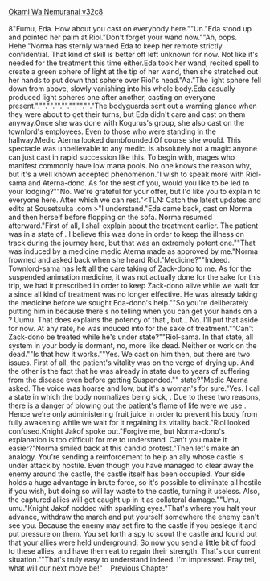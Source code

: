 [Okami Wa Nemuranai v32c8](https://www.sousetsuka.com/2020/12/okami-wa-nemuranai-328.html)
<br/><br/>
8"Fumu, Eda. How about you cast <Recovery> on everybody here.""Un."Eda stood up and pointed her palm at Riol."Don't forget your wand now.""Ah, oops. Hehe."Norma has sternly warned Eda to keep her remote <Recovery> strictly confidential. That kind of skill is better off left unknown for now. Not like it's needed for the treatment this time either.Eda took her wand, recited <Recovery> spell to create a green sphere of light at the tip of her wand, then she stretched out her hands to put down that sphere over Riol's head."Aa."The light sphere fell down from above, slowly vanishing into his whole body.Eda casually produced light spheres one after another, casting <Recovery> on everyone present."<Recovery>.""<Recovery>.""<Recovery>.""<Recovery>.""<Recovery>.""<Recovery>.""<Recovery>.""<Recovery>."The bodyguards sent out a warning glance when they were about to get their turns, but Eda didn't care and cast <Recovery> on them anyway.Once she was done with Kogurus's group, she also cast <Recovery> on the townlord's employees. Even to those who were standing in the hallway.Medic Aterna looked dumbfounded.Of course she would. This spectacle was unbelievable to any medic. <Recovery> is absolutely not a magic anyone can just cast in rapid succession like this. To begin with, mages who manifest <Recovery> commonly have low mana pools. No one knows the reason why, but it's a well known accepted phenomenon."I wish to speak more with Riol-sama and Aterna-dono. As for the rest of you, would you like to be led to your lodging?""No. We're grateful for your offer, but I'd like you to explain to everyone here. After which we can rest."<TLN: Catch the latest updates and edits at Sousetsuka .com >"I understand."Eda came back, cast <Recovery> on Norma and then herself before flopping on the sofa. Norma resumed afterward."First of all, I shall explain about the treatment earlier. The patient was in a state of <Suspended Animation>. I believe this was done in order to keep the illness on track during the journey here, but that <Suspended Animation> was an extremely potent one.""That was induced by a medicine medic Aterna made as approved by me."Norma frowned and asked back when she heard Riol."Medicine?""Indeed. Townlord-sama has left all the care taking of Zack-dono to me. As for the suspended animation medicine, it was not actually done for the sake for this trip, we had it prescribed in order to keep Zack-dono alive while we wait for a <God Cure> since all kind of treatment was no longer effective. He was already taking the medicine before we sought Eda-dono's help.""So you're deliberately putting him in <Suspended Animation> because there's no telling when you can get your hands on a <God Cure>? Uumu. That does explains the potency of that <Suspended Animation>, but... No. I'll put that aside for now. At any rate, he was induced into <Suspended Animation> for the sake of treatment.""Can't Zack-dono be treated while he's under <Suspended Animation> state?""Riol-sama. In that state, all system in your body is dormant, no, more like dead. Neither <Recovery> or <Purification> work on the dead.""Is that how it works.""Yes. We cast <Purification> on him then, but there are two issues. First of all, the patient's vitality was on the verge of drying up. And the other is the fact that he was already in <Overwritten> state due to years of suffering from the disease even before getting Suspended.""<Overwritten> state?"Medic Aterna asked. The voice was hoarse and low, but it's a woman's for sure."Yes. I call a state in which the body normalizes being sick, <Overwritten>. Due to these two reasons, there is a danger of blowing out the patient's flame of life were we use <Purification>. Hence we're only administering fruit juice in order to prevent his body from fully awakening while we wait for it regaining its vitality back."Riol looked confused.Knight Jakof spoke out."Forgive me, but Norma-dono's explanation is too difficult for me to understand. Can't you make it easier?"Norma smiled back at this candid protest."Then let's make an analogy. You're sending a reinforcement to help an ally whose castle is under attack by hostile. Even though you have managed to clear away the enemy around the castle, the castle itself has been occupied. Your side holds a huge advantage in brute force, so it's possible to eliminate all hostile if you wish, but doing so will lay waste to the castle, turning it useless. Also, the captured allies will get caught up in it as collateral damage.""Umu, umu."Knight Jakof nodded with sparkling eyes."That's where you halt your advance, withdraw the march and put yourself somewhere the enemy can't see you. Because the enemy may set fire to the castle if you besiege it and put pressure on them. You set forth a spy to scout the castle and found out that your allies were held underground. So now you send a little bit of food to these allies, and have them eat to regain their strength. That's our current situation.""That's truly easy to understand indeed. I'm impressed. Pray tell, what will our next move be!"    Previous Chapter <br/>
